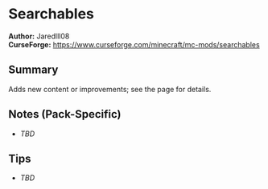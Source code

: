 # Searchables

**Author:** Jaredlll08  
**CurseForge:** https://www.curseforge.com/minecraft/mc-mods/searchables

## Summary
Adds new content or improvements; see the page for details.

## Notes (Pack-Specific)
- _TBD_

## Tips
- _TBD_

